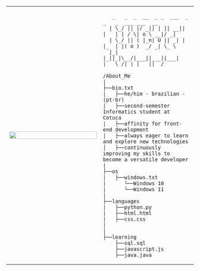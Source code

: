 <table>
  <tr>
    <td style="width: 50%;">
       <img src="https://wallpapers.com/images/hd/spider-verse-superhero-miles-morales-r3e9f4hoth7zyxri.jpg" style="width: 100%; border: none;"/>
    </td>
    <td style="width: 50%; vertical-align: top;">
      <p style="font-family: monospace; font-size: 16px;">
       

       _   _  _  __  _ _  ___  _     _   _  ___ ___  __ 
      | \_/ || |/ _|| | || __|| |   | | / \| o \ __|/ _|
      | \_/ || ( |_n| U || _| | |_  | |( o )  _/ _| \_ \
      |_| |_||_|\__/|___||___||___| |___\_/|_| |___||__/
                                                  

</p>

    /About_Me
    |
    ├──bio.txt
    |   ├──he/him - brazilian - (pt-br)
    |   ├──second-semester Informatics student at Cotuca
    |   ├──affinity for front-end development
    |   ├──always eager to learn and explore new technologies
    │   ├──continuously improving my skills to become a versatile developer
    |
    ├──os
    |   ├──windows.txt
    |      └──Windows 10
    |      └──Windows 11
    |
    ├──languages
    |   ├──python.py
    |   ├──html.html
    |   ├──css.css
    |
    |
    ├──learning
        ├──sql.sql
        ├──javascript.js
        ├──java.java
        
  </tr>
</table>
